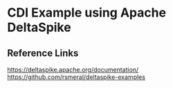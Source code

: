 # CDI Example using Apache DeltaSpike

## Reference Links
https://deltaspike.apache.org/documentation/
https://github.com/rsmeral/deltaspike-examples